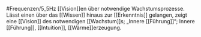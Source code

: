 #Frequenzen/5_5Hz
[[Vision]]en über notwendige Wachstumsprozesse.
Lässt einen über das [[Wissen]] hinaus zur [[Erkenntnis]] gelangen, zeigt eine [[Vision]] des notwendigen [[Wachstum]]s; „Innere [[Führung]]“; Innere [[Führung]], [[Intuition]], [[Wärme]]erzeugung.